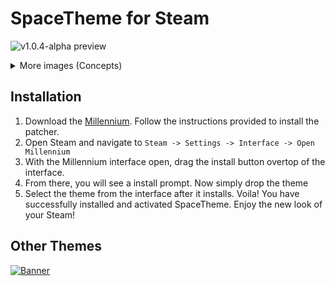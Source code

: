 # SpaceTheme for Steam

![v1.0.4-alpha preview](https://i.imgur.com/YYSSkBy.png)
<details>
  <summary>More images (Concepts)</summary>
  <h3>Library home</h3>
  <img src="https://i.imgur.com/Wr0S4Go.png">
  <h3>Library gamepage</h3>
  <img src="https://i.imgur.com/s9bQdOK.png">
  <h3>Store</h3>
  <img src="https://i.imgur.com/DC2u3hh.png">
</details>
  
## Installation
1. Download the [Millennium](https://steambrew.app/). Follow the instructions provided to install the patcher.
1. Open Steam and navigate to `Steam -> Settings -> Interface -> Open Millennium`
1. With the Millennium interface open, drag the install button overtop of the interface. 
1. From there, you will see a install prompt. Now simply drop the theme
1. Select the theme from the interface after it installs.
Voila! You have successfully installed and activated SpaceTheme. Enjoy the new look of your Steam!

## Other Themes
[![Banner](https://i.imgur.com/2bQmNZB.png)](https://github.com/SpaceEnergy/SpaceTheme-Discord)

